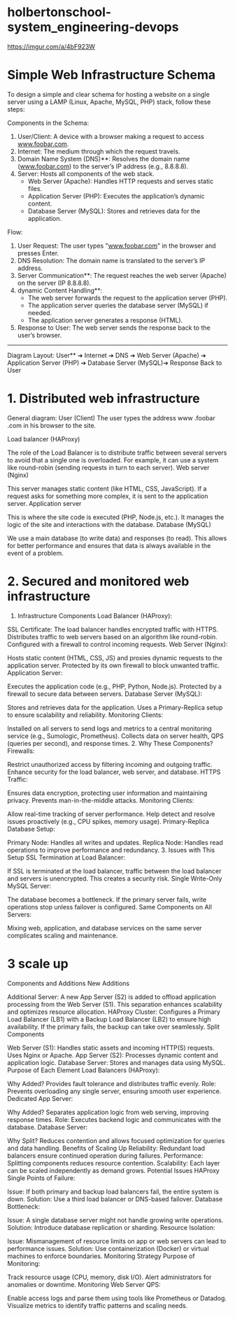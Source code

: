 # holbertonschool-system_engineering-devops

https://imgur.com/a/4bF923W

# Simple Web Infrastructure Schema

To design a simple and clear schema for hosting a website on a single server using a LAMP (Linux, Apache, MySQL, PHP) stack, follow these steps:

Components in the Schema:
1. User/Client: A device with a browser making a request to access www.foobar.com.
2. Internet: The medium through which the request travels.
3. Domain Name System (DNS)**: Resolves the domain name (www.foobar.com) to the server’s IP address (e.g., 8.8.8.8).
4. Server: Hosts all components of the web stack.
   - Web Server (Apache): Handles HTTP requests and serves static files.
   - Application Server (PHP): Executes the application’s dynamic content.
   - Database Server (MySQL): Stores and retrieves data for the application.

Flow:
1. User Request: The user types "www.foobar.com" in the browser and presses Enter.
2. DNS Resolution: The domain name is translated to the server’s IP address.
3. Server Communication**: The request reaches the web server (Apache) on the server (IP 8.8.8.8).
4. dynamic Content Handling**:
   - The web server forwards the request to the application server (PHP).
   - The application server queries the database server (MySQL) if needed.
   - The application server generates a response (HTML).
5. Response to User: The web server sends the response back to the user’s browser.

---

 Diagram Layout:
User** ➔ Internet ➔ DNS ➔ Web Server (Apache) ➔ Application Server (PHP) ➔ Database Server (MySQL)➔ Response Back to User

# 1. Distributed web infrastructure

General diagram:
User (Client)
The user types the address www .foobar .com in his browser to the site.

Load balancer (HAProxy)

The role of the Load Balancer is to distribute traffic between several servers to avoid that a single one is overloaded.
For example, it can use a system like round-robin (sending requests in turn to each server).
Web server (Nginx)

This server manages static content (like HTML, CSS, JavaScript).
If a request asks for something more complex, it is sent to the application server.
Application server

This is where the site code is executed (PHP, Node.js, etc.).
It manages the logic of the site and interactions with the database.
Database (MySQL)

We use a main database (to write data) and responses (to read). This allows for better performance and ensures that data is always available in the event of a problem.

# 2. Secured and monitored web infrastructure


1. Infrastructure Components
Load Balancer (HAProxy):

SSL Certificate: The load balancer handles encrypted traffic with HTTPS.
Distributes traffic to web servers based on an algorithm like round-robin.
Configured with a firewall to control incoming requests.
Web Server (Nginx):

Hosts static content (HTML, CSS, JS) and proxies dynamic requests to the application server.
Protected by its own firewall to block unwanted traffic.
Application Server:

Executes the application code (e.g., PHP, Python, Node.js).
Protected by a firewall to secure data between servers.
Database Server (MySQL):

Stores and retrieves data for the application.
Uses a Primary-Replica setup to ensure scalability and reliability.
Monitoring Clients:

Installed on all servers to send logs and metrics to a central monitoring service (e.g., Sumologic, Prometheus).
Collects data on server health, QPS (queries per second), and response times.
2. Why These Components?
Firewalls:

Restrict unauthorized access by filtering incoming and outgoing traffic.
Enhance security for the load balancer, web server, and database.
HTTPS Traffic:

Ensures data encryption, protecting user information and maintaining privacy.
Prevents man-in-the-middle attacks.
Monitoring Clients:

Allow real-time tracking of server performance.
Help detect and resolve issues proactively (e.g., CPU spikes, memory usage).
Primary-Replica Database Setup:

Primary Node: Handles all writes and updates.
Replica Node: Handles read operations to improve performance and redundancy.
3. Issues with This Setup
SSL Termination at Load Balancer:

If SSL is terminated at the load balancer, traffic between the load balancer and servers is unencrypted. This creates a security risk.
Single Write-Only MySQL Server:

The database becomes a bottleneck. If the primary server fails, write operations stop unless failover is configured.
Same Components on All Servers:

Mixing web, application, and database services on the same server complicates scaling and maintenance.

# 3 scale up 
Components and Additions
New Additions

Additional Server:
A new App Server (S2) is added to offload application processing from the Web Server (S1). This separation enhances scalability and optimizes resource allocation.
HAProxy Cluster:
Configures a Primary Load Balancer (LB1) with a Backup Load Balancer (LB2) to ensure high availability. If the primary fails, the backup can take over seamlessly.
Split Components

Web Server (S1): Handles static assets and incoming HTTP(S) requests. Uses Nginx or Apache.
App Server (S2): Processes dynamic content and application logic.
Database Server: Stores and manages data using MySQL.
Purpose of Each Element
Load Balancers (HAProxy):

Why Added? Provides fault tolerance and distributes traffic evenly.
Role: Prevents overloading any single server, ensuring smooth user experience.
Dedicated App Server:

Why Added? Separates application logic from web serving, improving response times.
Role: Executes backend logic and communicates with the database.
Database Server:

Why Split? Reduces contention and allows focused optimization for queries and data handling.
Benefits of Scaling Up
Reliability: Redundant load balancers ensure continued operation during failures.
Performance: Splitting components reduces resource contention.
Scalability: Each layer can be scaled independently as demand grows.
Potential Issues
HAProxy Single Points of Failure:

Issue: If both primary and backup load balancers fail, the entire system is down.
Solution: Use a third load balancer or DNS-based failover.
Database Bottleneck:

Issue: A single database server might not handle growing write operations.
Solution: Introduce database replication or sharding.
Resource Isolation:

Issue: Mismanagement of resource limits on app or web servers can lead to performance issues.
Solution: Use containerization (Docker) or virtual machines to enforce boundaries.
Monitoring Strategy
Purpose of Monitoring:

Track resource usage (CPU, memory, disk I/O).
Alert administrators for anomalies or downtime.
Monitoring Web Server QPS:

Enable access logs and parse them using tools like Prometheus or Datadog.
Visualize metrics to identify traffic patterns and scaling needs.
